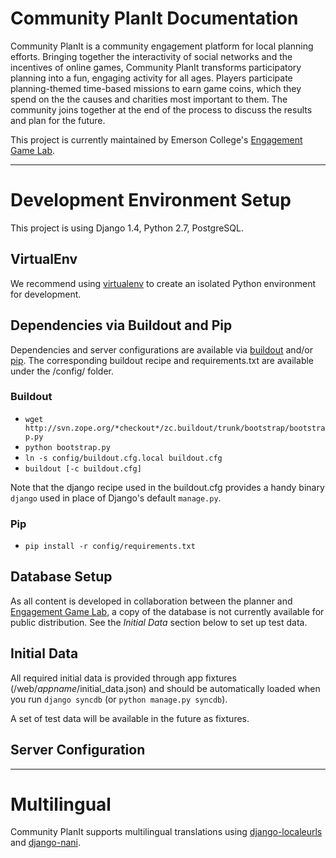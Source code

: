# Community PlanIt Documentation #
Community PlanIt is a community engagement platform for local planning efforts. Bringing together the interactivity of social networks and the incentives of online games, Community PlanIt transforms participatory planning into a fun, engaging activity for all ages. Players participate planning-themed time-based missions to earn game coins, which they spend on the the causes and charities most important to them. The community joins together at the end of the process to discuss the results and plan for the future.

This project is currently maintained by Emerson College's [Engagement Game Lab](http://engagementgamelab.org/ "Engagement Game Lab").

----------
# Development Environment Setup #
This project is using Django 1.4, Python 2.7, PostgreSQL. 

## VirtualEnv ##
We recommend using [virtualenv](http://www.virtualenv.org/en/latest/index.html "Virtual Env") to create an isolated Python environment for development.

## Dependencies via Buildout and Pip ##
Dependencies and server configurations are available via [buildout](http://www.buildout.org/ "Buildout") and/or [pip](http://pypi.python.org/pypi/pip/ "pip"). The corresponding buildout recipe and requirements.txt are available under the /config/ folder.

### Buildout ###
- `wget http://svn.zope.org/*checkout*/zc.buildout/trunk/bootstrap/bootstrap.py`
- `python bootstrap.py`
- `ln -s config/buildout.cfg.local buildout.cfg`
- `buildout [-c buildout.cfg]`

Note that the django recipe used in the buildout.cfg provides a handy binary `django` used in place of Django's default `manage.py`.

### Pip ###
- `pip install -r config/requirements.txt`

## Database Setup ##
As all content is developed in collaboration between the planner and [Engagement Game Lab](http://engagementgamelab.org/ "Engagement Game Lab"), a copy of the database is not currently available for public distribution. See the *Initial Data* section below to set up test data.

## Initial Data ##
All required initial data is provided through app fixtures (/web/*appname*/initial_data.json) and should be automatically loaded when you run `django syncdb` (or `python manage.py syncdb`). 

A set of test data will be available in the future as fixtures.
 
## Server Configuration ##

----------
# Multilingual #
Community PlanIt supports multilingual translations using [django-localeurls](http://packages.python.org/django-localeurl/) and [django-nani](http://readthedocs.org/docs/django-nani/en/0.0.3/index.html). 